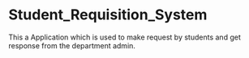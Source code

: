# Student_Requisition_System
This a Application which is used to make request by students and get response from the department admin.
